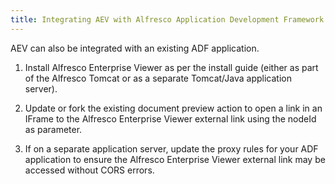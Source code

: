 ```yaml
---
title: Integrating AEV with Alfresco Application Development Framework
---
```


AEV can also be integrated with an existing ADF application.

1. Install Alfresco Enterprise Viewer as per the install guide (either as part of the Alfresco Tomcat or as a separate Tomcat/Java application server).

1. Update or fork the existing document preview action to open a link in an IFrame to the Alfresco Enterprise Viewer external link using the nodeId as parameter.

1. If on a separate application server, update the proxy rules for your ADF application to ensure the Alfresco Enterprise Viewer external link may be accessed without CORS errors.
